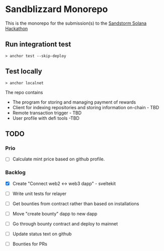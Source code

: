 # Sandblizzard Monorepo

This is the monorepo for the submission(s) to the [Sandstorm Solana Hackathon](https://www.sandstormhackathon.com/)

## Run integrationt test

```
> anchor test --skip-deploy
```

## Test locally

```
> anchor localnet
```

The repo contains

- The program for storing and managing payment of rewards
- Client for indexing repositories and storing information on-chain - TBD
- Remote transaction trigger - TBD
- User profile with defi tools -TBD

## TODO

### Prio

- [ ] Calculate mint price based on github profile.

### Backlog

- [x] Create "Connect web2 <-> web3 dapp" - sveltekit
- [ ] Write unit tests for relayer
- [ ] Get bounties from contract rather than based on installations

- [ ] Move "create bounty" dapp to new dapp
- [ ] Go through bounty contract and deploy to mainnet
- [ ] Update status text on github
- [ ] Bounties for PRs
